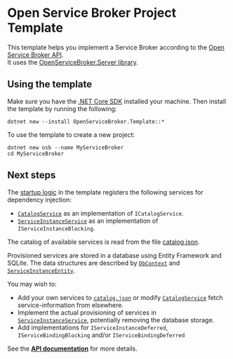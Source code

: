 # Open Service Broker Project Template

This template helps you implement a Service Broker according to the [Open Service Broker API](https://www.openservicebrokerapi.org/).  
It uses the [OpenServiceBroker.Server library](https://github.com/TypedRest/OpenServiceBroker#server-library).

## Using the template

Make sure you have the [.NET Core SDK](https://www.microsoft.com/net/download) installed your machine. Then install the template by running the following:

    dotnet new --install OpenServiceBroker.Template::*

To use the template to create a new project:

    dotnet new osb --name MyServiceBroker
    cd MyServiceBroker

## Next steps

The [startup logic](Startup.cs) in the template registers the following services for dependency injection:

- [`CatalogService`](CatalogService.cs) as an implementation of `ICatalogService`.
- [`ServiceInstanceService`](ServiceInstanceService.cs) as an implementation of `IServiceInstanceBlocking`.

The catalog of available services is read from the file [catalog.json](catalog.json).

Provisioned services are stored in a database using Entity Framework and SQLite. The data structures are described by [`DbContext`](DbContext.cs) and [`ServiceInstanceEntity`](ServiceInstanceEntity.cs).

You may wish to:

- Add your own services to [`catalog.json`](catalog.json) or modify [`CatalogService`](CatalogService.cs) fetch service-information from elsewhere.
- Implement the actual provisioning of services in [`ServiceInstanceService`](ServiceInstanceService.cs), potentially removing the database storage.
- Add implementations for `IServiceInstanceDeferred`, `IServiceBindingBlocking` and/or `IServiceBindingDeferred`

See the **[API documentation](https://openservicebroker.typedrest.net/)** for more details.
